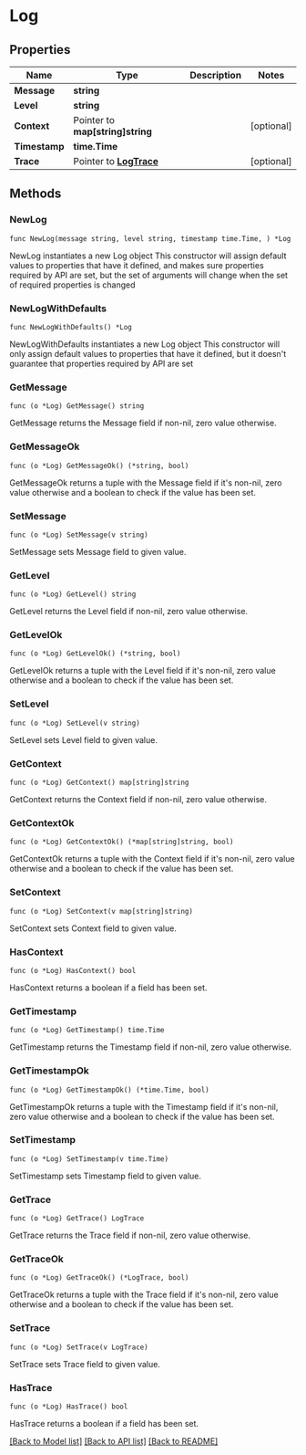 # Log

## Properties

Name | Type | Description | Notes
------------ | ------------- | ------------- | -------------
**Message** | **string** |  | 
**Level** | **string** |  | 
**Context** | Pointer to **map[string]string** |  | [optional] 
**Timestamp** | **time.Time** |  | 
**Trace** | Pointer to [**LogTrace**](LogTrace.md) |  | [optional] 

## Methods

### NewLog

`func NewLog(message string, level string, timestamp time.Time, ) *Log`

NewLog instantiates a new Log object
This constructor will assign default values to properties that have it defined,
and makes sure properties required by API are set, but the set of arguments
will change when the set of required properties is changed

### NewLogWithDefaults

`func NewLogWithDefaults() *Log`

NewLogWithDefaults instantiates a new Log object
This constructor will only assign default values to properties that have it defined,
but it doesn't guarantee that properties required by API are set

### GetMessage

`func (o *Log) GetMessage() string`

GetMessage returns the Message field if non-nil, zero value otherwise.

### GetMessageOk

`func (o *Log) GetMessageOk() (*string, bool)`

GetMessageOk returns a tuple with the Message field if it's non-nil, zero value otherwise
and a boolean to check if the value has been set.

### SetMessage

`func (o *Log) SetMessage(v string)`

SetMessage sets Message field to given value.


### GetLevel

`func (o *Log) GetLevel() string`

GetLevel returns the Level field if non-nil, zero value otherwise.

### GetLevelOk

`func (o *Log) GetLevelOk() (*string, bool)`

GetLevelOk returns a tuple with the Level field if it's non-nil, zero value otherwise
and a boolean to check if the value has been set.

### SetLevel

`func (o *Log) SetLevel(v string)`

SetLevel sets Level field to given value.


### GetContext

`func (o *Log) GetContext() map[string]string`

GetContext returns the Context field if non-nil, zero value otherwise.

### GetContextOk

`func (o *Log) GetContextOk() (*map[string]string, bool)`

GetContextOk returns a tuple with the Context field if it's non-nil, zero value otherwise
and a boolean to check if the value has been set.

### SetContext

`func (o *Log) SetContext(v map[string]string)`

SetContext sets Context field to given value.

### HasContext

`func (o *Log) HasContext() bool`

HasContext returns a boolean if a field has been set.

### GetTimestamp

`func (o *Log) GetTimestamp() time.Time`

GetTimestamp returns the Timestamp field if non-nil, zero value otherwise.

### GetTimestampOk

`func (o *Log) GetTimestampOk() (*time.Time, bool)`

GetTimestampOk returns a tuple with the Timestamp field if it's non-nil, zero value otherwise
and a boolean to check if the value has been set.

### SetTimestamp

`func (o *Log) SetTimestamp(v time.Time)`

SetTimestamp sets Timestamp field to given value.


### GetTrace

`func (o *Log) GetTrace() LogTrace`

GetTrace returns the Trace field if non-nil, zero value otherwise.

### GetTraceOk

`func (o *Log) GetTraceOk() (*LogTrace, bool)`

GetTraceOk returns a tuple with the Trace field if it's non-nil, zero value otherwise
and a boolean to check if the value has been set.

### SetTrace

`func (o *Log) SetTrace(v LogTrace)`

SetTrace sets Trace field to given value.

### HasTrace

`func (o *Log) HasTrace() bool`

HasTrace returns a boolean if a field has been set.


[[Back to Model list]](../README.md#documentation-for-models) [[Back to API list]](../README.md#documentation-for-api-endpoints) [[Back to README]](../README.md)


